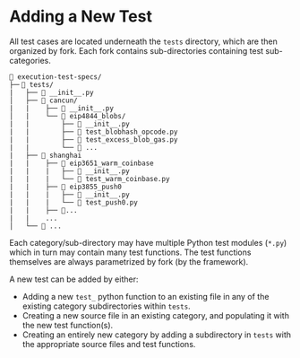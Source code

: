 # Adding a New Test

All test cases are located underneath the `tests` directory, which are then organized by fork. Each fork contains sub-directories containing test sub-categories.

```text
📁 execution-test-specs/
├─╴📁 tests/
|   ├── 📄 __init__.py
│   ├── 📁 cancun/
|   |    ├── 📄 __init__.py
│   |    └── 📁 eip4844_blobs/
|   |        ├── 📄 __init__.py
|   |        ├── 📄 test_blobhash_opcode.py
|   |        ├── 📄 test_excess_blob_gas.py
|   |        └── 📄 ...
|   ├── 📁 shanghai
|   |    ├── 📁 eip3651_warm_coinbase
|   |    |   ├── 📄 __init__.py
|   |    |   └── 📄 test_warm_coinbase.py
|   |    ├── 📁 eip3855_push0
|   |    |   ├── 📄 __init__.py
|   |    |   └── 📄 test_push0.py
|   |    ├── 📁...
|   |    ...
│   └── 📁 ...
```

Each category/sub-directory may have multiple Python test modules (`*.py`) which in turn may contain many test functions. The test functions themselves are always parametrized by fork (by the framework).

A new test can be added by either:

- Adding a new `test_` python function to an existing file in any of the existing category subdirectories within `tests`.
- Creating a new source file in an existing category, and populating it with the new test function(s).
- Creating an entirely new category by adding a subdirectory in `tests` with the appropriate source files and test functions.
